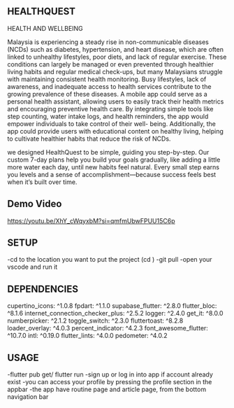 ## HEALTHQUEST

HEALTH AND WELLBEING

Malaysia is experiencing a steady rise in non-communicable diseases (NCDs) such as diabetes, hypertension, and heart disease, which are often linked to unhealthy lifestyles, poor diets, and lack of regular exercise. These conditions can largely be managed or even prevented through healthier living habits and regular medical check-ups, but many Malaysians struggle with maintaining consistent health monitoring. Busy lifestyles, lack of awareness, and inadequate access to health services contribute to the growing prevalence of these diseases.
A mobile app could serve as a personal health assistant, allowing users to easily track their health metrics and encouraging preventive health care. By integrating simple tools like step counting, water intake logs, and health reminders, the app would empower individuals to take control of their well- being. Additionally, the app could provide users with educational content on healthy living, helping to cultivate healthier habits that reduce the risk of NCDs.

we designed HealthQuest to be simple, guiding you step-by-step. Our custom 7-day plans help you build your goals gradually, like adding a little more water each day, until new habits feel natural. Every small step earns you levels and a sense of accomplishment—because success feels best when it’s built over time.

## Demo Video

https://youtu.be/XhY_cWqyxbM?si=qmfmUbwFPUU15C6p

## SETUP

-cd to the location you want to put the project (cd <location>)
-git pull <link>
-open your vscode and run it

## DEPENDENCIES

  cupertino_icons: ^1.0.8
  fpdart: ^1.1.0
  supabase_flutter: ^2.8.0
  flutter_bloc: ^8.1.6
  internet_connection_checker_plus: ^2.5.2
  logger: ^2.4.0
  get_it: ^8.0.0
  numberpicker: ^2.1.2
  toggle_switch: ^2.3.0
  fluttertoast: ^8.2.8
  loader_overlay: ^4.0.3
  percent_indicator: ^4.2.3
  font_awesome_flutter: ^10.7.0
  intl: ^0.19.0
  flutter_lints: ^4.0.0
  pedometer: ^4.0.2

  ## USAGE

  -flutter pub get/ flutter run
  -sign up or log in into app if account already exist
  -you can access your profile by pressing the profile section in the appbar
  -the app have routine page and article page, from the bottom navigation bar
